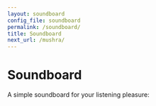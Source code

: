 ```yaml
---
layout: soundboard
config_file: soundboard
permalink: /soundboard/
title: Soundboard
next_url: /mushra/
---
```

# Soundboard

A simple soundboard for your listening pleasure:
